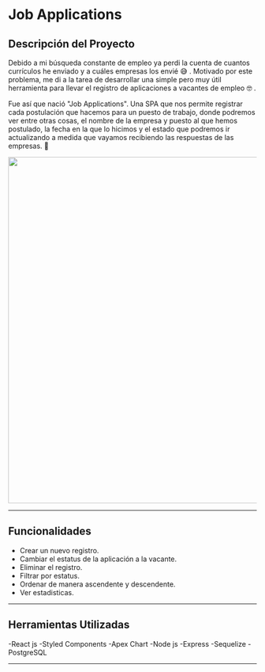 <h1> Job Applications </h1>

<h2>Descripción del Proyecto </h2>

Debido a mi búsqueda constante de empleo ya perdi la cuenta de cuantos currículos he enviado y a cuáles empresas los envié 😅 . 
Motivado por este problema, me di a la tarea de desarrollar una simple pero muy útil herramienta para llevar el registro de aplicaciones a vacantes de empleo 🤓 .

Fue así que nació "Job Applications". Una SPA que nos permite registrar cada postulación que hacemos para un puesto de trabajo, donde podremos ver entre otras cosas, 
el nombre de la empresa y puesto al que hemos postulado, la fecha en la que lo hicimos y el estado que podremos ir actualizando a medida que vayamos recibiendo las 
respuestas de las empresas. 📝

<div align="center">
 <link rel="https://job-henna.vercel.app/" target="_blank" >
<img src="https://i.pinimg.com/originals/90/08/6b/90086ba86e68b81b16997a7267b8a8af.jpg" width="700px" />
  </link>
</div>
<hr>

<h2>Funcionalidades</h2>

<ul>
 <li>Crear un nuevo registro.</li>
 <li>Cambiar el estatus de la aplicación a la vacante.</li>
 <li>Eliminar el registro.</li>
 <li>Filtrar por estatus.</li>
 <li>Ordenar de manera ascendente y descendente.</li>
 <li>Ver estadisticas.</li>
</ul>
<hr>

<h2>Herramientas Utilizadas</h2>

-React js 
-Styled Components
-Apex Chart
-Node js
-Express
-Sequelize
-PostgreSQL
<hr>

